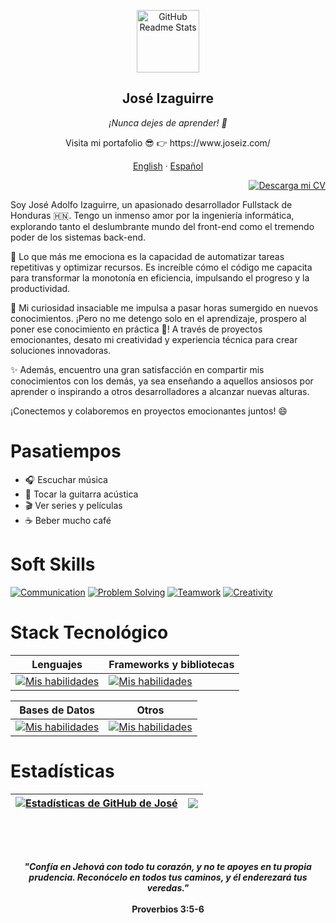 <p align="center">
 <img width="100px" src="https://res.cloudinary.com/dcomaubkq/image/upload/v1687378890/portfolio/ggui3mvp1rcqpf2ako1z.png" align="center" alt="GitHub Readme Stats" />
 <h2 align="center">José Izaguirre</h2>
 <p align="center"><i>¡Nunca dejes de aprender! 🚀</i></p>
</p>

  <p align="center">
       Visita mi portafolio 😎 👉 https://www.joseiz.com/
  </p>
  <p align="center">
    <a href="../README.md">English</a>
    ·
    <a href="/languages/readme_es.md">Español</a>
  </p>
</p>

 <p align="right">
  <a href="https://drive.google.com/file/d/1576vjMhrRvhHRpW5u9u5R-PaEuKsI9wd/view?usp=sharing">
    <img src="https://img.shields.io/badge/Descarga%20mi%20CV-293E7E?style=for-the-badge&logo=pencil" alt="Descarga mi CV">
  </a>
</p>


Soy José Adolfo Izaguirre, un apasionado desarrollador Fullstack de Honduras 🇭🇳. Tengo un inmenso amor por la ingeniería informática, explorando tanto el deslumbrante mundo del front-end como el tremendo poder de los sistemas back-end.

🚀 Lo que más me emociona es la capacidad de automatizar tareas repetitivas y optimizar recursos. Es increíble cómo el código me capacita para transformar la monotonía en eficiencia, impulsando el progreso y la productividad.

🔭 Mi curiosidad insaciable me impulsa a pasar horas sumergido en nuevos conocimientos. ¡Pero no me detengo solo en el aprendizaje, prospero al poner ese conocimiento en práctica 💪! A través de proyectos emocionantes, desato mi creatividad y experiencia técnica para crear soluciones innovadoras.

✨ Además, encuentro una gran satisfacción en compartir mis conocimientos con los demás, ya sea enseñando a aquellos ansiosos por aprender o inspirando a otros desarrolladores a alcanzar nuevas alturas.

¡Conectemos y colaboremos en proyectos emocionantes juntos! 😄

# Pasatiempos

- :headphones: Escuchar música
- :guitar: Tocar la guitarra acústica
- :clapper: Ver series y películas
- :coffee: Beber mucho café

# Soft Skills

[![Communication](https://img.shields.io/badge/Comunicación-Excelente-brightgreen)]()
[![Problem Solving](https://img.shields.io/badge/Resolución%20de%20problemas-Avanzado-blue)]()
[![Teamwork](https://img.shields.io/badge/Trabajo%20en%20equipo-Competente-yellow)]()
[![Creativity](https://img.shields.io/badge/Creatividad-Alta-orange)]()

# Stack Tecnológico

| Lenguajes | Frameworks y bibliotecas |
| --- | --- |
| [![Mis habilidades](https://skillicons.dev/icons?i=java,cpp,php,js,ts)](https://skillicons.dev) | [![Mis habilidades](https://skillicons.dev/icons?i=spring,nodejs,express,nestjs,nextjs,angular,react,rxjs,redux)](https://skillicons.dev) |

| Bases de Datos | Otros |
| --- | --- |
| [![Mis habilidades](https://skillicons.dev/icons?i=mysql,postgres,mongo,firebase)](https://skillicons.dev) | [![Mis habilidades](https://skillicons.dev/icons?i=html,css,scss,tailwind,docker,maven,gcp,netlify,vercel,git,github,gitlab,idea,postman,vscode)](https://skillicons.dev) |


# Estadísticas
| <a href="https://github.com/JoseAFlores777/github-readme-stats"><img align="center" src="https://github-readme-stats.vercel.app/api?username=JoseAFlores777&show_icons=true&include_all_commits=true&theme=buefy&hide_border=true" alt="Estadísticas de GitHub de José" /></a> | <a href="https://github.com/JoseAFlores777/github-readme-stats"><img align="center" src="https://github-readme-stats.vercel.app/api/top-langs/?username=JoseAFlores777&layout=compact&theme=buefy&hide_border=true" /></a> |
| ------------- | ------------- |

<br><br>
<h2></h2>

<h4 align="center">
  <i>
    "Confía en Jehová con todo tu corazón, y no te apoyes en tu propia prudencia. Reconócelo en todos tus caminos, y él enderezará tus veredas."
  </i>
  <br><br>
  <strong align="right">Proverbios 3:5-6</strong>
</h4>


